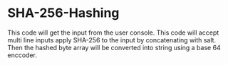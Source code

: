 # SHA-256-Hashing

This code will get the input from the user console.
This code will accept multi line inputs
apply SHA-256 to the input by concatenating with salt.
Then the hashed byte array will be converted into string using a base 64 enccoder.
